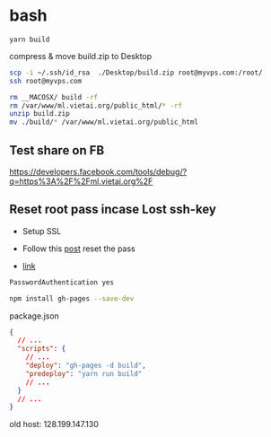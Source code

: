 # bash

```
yarn build
```

compress & move build.zip to Desktop

```bash
scp -i ~/.ssh/id_rsa  ./Desktop/build.zip root@myvps.com:/root/
ssh root@myvps.com
```

```bash
rm __MACOSX/ build -rf
rm /var/www/ml.vietai.org/public_html/* -rf
unzip build.zip
mv ./build/* /var/www/ml.vietai.org/public_html
```

## Test share on FB

https://developers.facebook.com/tools/debug/?q=https%3A%2F%2Fml.vietai.org%2F

## Reset root pass incase Lost ssh-key

- Setup SSL

- Follow this [post](https://docs.digitalocean.com/products/droplets/resources/lost-ssh-key/)
  reset the pass

* [link](https://docs.digitalocean.com/products/droplets/resources/recovery-console/#log-in-with-the-console)

```txt
PasswordAuthentication yes
```

```bash
npm install gh-pages --save-dev
```

package.json

```json
{
  // ...
  "scripts": {
    // ...
    "deploy": "gh-pages -d build",
    "predeploy": "yarn run build"
    // ...
  }
  // ...
}
```

old host: 128.199.147.130